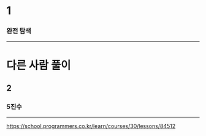 # 1
### 완전 탐색

-----------------------------------------

# 다른 사람 풀이
## 2
### 5진수

-----------------------------------------

https://school.programmers.co.kr/learn/courses/30/lessons/84512